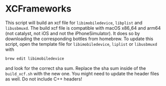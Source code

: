 # XCFrameworks

This script will build an xcf file for `libimobiledevice`, `libplist` and `libusbmuxd`. The build xcf file is compatible with macOS x86_64 and arm64 (not catalyst, not iOS and not the iPhoneSimulator). It does so by downloading the corresponding bottles from homebrew. To update this script, open the template file for `libimobiledevice`, `liplist` or `libusbmuxd` with 

```sh
brew edit libimobiledevice
```

and look for the correct sha sum. Replace the sha sum inside of the `build_xcf.sh` with the new one. You might need to update the header files as well. Do not include C++ headers!